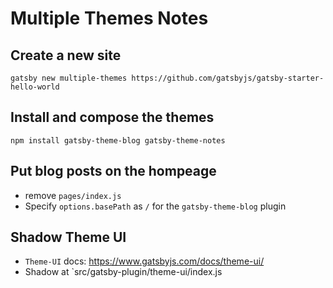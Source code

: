 # Multiple Themes Notes

## Create a new site

```shell
gatsby new multiple-themes https://github.com/gatsbyjs/gatsby-starter-hello-world
```

## Install and compose the themes

```shell
npm install gatsby-theme-blog gatsby-theme-notes
```

## Put blog posts on the hompeage

- remove `pages/index.js`
- Specify `options.basePath` as `/` for the `gatsby-theme-blog` plugin

## Shadow Theme UI

- `Theme-UI` docs: https://www.gatsbyjs.com/docs/theme-ui/
- Shadow at `src/gatsby-plugin/theme-ui/index.js